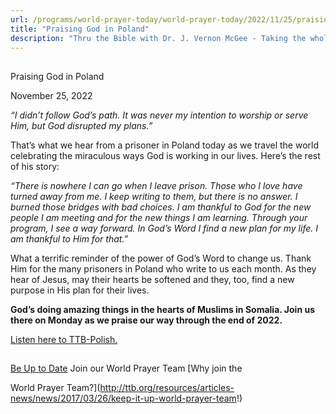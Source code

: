 ```yaml
---
url: /programs/world-prayer-today/world-prayer-today/2022/11/25/praising-god-in-poland
title: "Praising God in Poland"
description: "Thru the Bible with Dr. J. Vernon McGee - Taking the whole Word to the whole world"
---
```







## 
 Praising God in Poland


November 25, 2022




*“I didn’t follow God’s path. It was never my intention to worship or serve Him, but God disrupted my plans.”*

That’s what we hear from a prisoner in Poland today as we travel the world celebrating the miraculous ways God is working in our lives. Here’s the rest of his story:

*“There is nowhere I can go when I leave prison. Those who I love have turned away from me. I keep writing to them, but there is no answer. I burned those bridges with bad choices. I am thankful to God for the new people I am meeting and for the new things I am learning. Through your program, I see a way forward. In God’s Word I find a new plan for my life. I am thankful to Him for that.”*

What a terrific reminder of the power of God’s Word to change us. Thank Him for the many prisoners in Poland who write to us each month. As they hear of Jesus, may their hearts be softened and they, too, find a new purpose in His plan for their lives.

**God’s doing amazing things in the hearts of Muslims in Somalia. Join us there on Monday as we praise our way through the end of 2022.**

[Listen here to TTB-Polish.](https://ttb.twr.org/home/day,0420/language,POL)







## 




[Be Up to Date](http://feeds.feedburner.com/WorldPrayerToday "World Prayer Today RSS Feed")
Join our World Prayer Team
[Why join the  

World Prayer Team?](http://ttb.org/resources/articles-news/news/2017/03/26/keep-it-up-world-prayer-team!)




